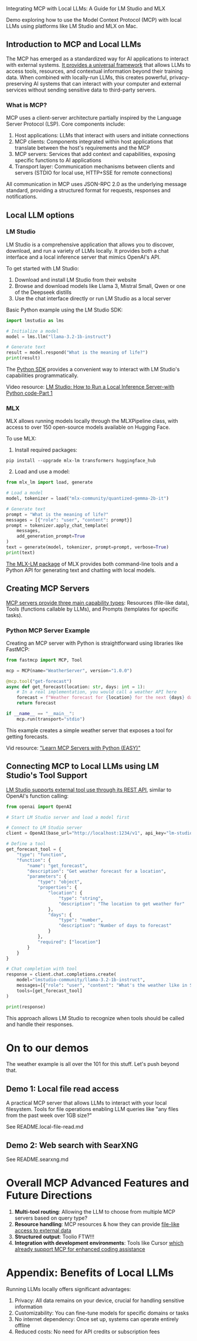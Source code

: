 Integrating MCP with Local LLMs: A Guide for LM Studio and MLX

Demo exploring how to use the Model Context Protocol (MCP) with local LLMs using platforms like LM Studio and MLX on Mac.

## Introduction to MCP and Local LLMs

The MCP has emerged as a standardized way for AI applications to interact with external systems. [It provides a universal framework](https://www.descope.com/learn/post/mcp) that allows LLMs to access tools, resources, and contextual information beyond their training data. When combined with locally-run LLMs, this creates powerful, privacy-preserving AI systems that can interact with your computer and external services without sending sensitive data to third-party servers.

### What is MCP?

MCP uses a client-server architecture partially inspired by the Language Server Protocol (LSP). Core components include:

1. Host applications: LLMs that interact with users and initiate connections
2. MCP clients: Components integrated within host applications that translate between the host's requirements and the MCP
3. MCP servers: Services that add context and capabilities, exposing specific functions to AI applications
4. Transport layer: Communication mechanisms between clients and servers (STDIO for local use, HTTP+SSE for remote connections)

All communication in MCP uses JSON-RPC 2.0 as the underlying message standard, providing a structured format for requests, responses and notifications.

## Local LLM options

### LM Studio

LM Studio is a comprehensive application that allows you to discover, download, and run a variety of LLMs locally. It provides both a chat interface and a local inference server that mimics OpenAI's API.

To get started with LM Studio:

1. Download and install LM Studio from their website
2. Browse and download models like Llama 3, Mistral Small, Qwen or one of the Deepseek distills
3. Use the chat interface directly or run LM Studio as a local server

Basic Python example using the LM Studio SDK:

```python
import lmstudio as lms

# Initialize a model
model = lms.llm("llama-3.2-1b-instruct")

# Generate text
result = model.respond("What is the meaning of life?")
print(result)
```

The [Python SDK](https://lmstudio.ai/docs/python) provides a convenient way to interact with LM Studio's capabilities programmatically.

Video resource: [LM Studio: How to Run a Local Inference Server-with Python code-Part 1](https://www.youtube.com/watch?v=1LdrF0xKnjc)

### MLX

MLX allows running models locally through the MLXPipeline class, with access to over 150 open-source models available on Hugging Face.

To use MLX:

1. Install required packages:
```
pip install --upgrade mlx-lm transformers huggingface_hub
```

2. Load and use a model:
```python
from mlx_lm import load, generate

# Load a model
model, tokenizer = load("mlx-community/quantized-gemma-2b-it")

# Generate text
prompt = "What is the meaning of life?"
messages = [{"role": "user", "content": prompt}]
prompt = tokenizer.apply_chat_template(
    messages, 
    add_generation_prompt=True
)
text = generate(model, tokenizer, prompt=prompt, verbose=True)
print(text)
```

[The MLX-LM package](https://github.com/ml-explore/mlx-lm) of MLX provides both command-line tools and a Python API for generating text and chatting with local models.

## Creating MCP Servers

[MCP servers provide three main capability types](https://modelcontextprotocol.io/quickstart/server): Resources (file-like data), Tools (functions callable by LLMs), and Prompts (templates for specific tasks).

### Python MCP Server Example

Creating an MCP server with Python is straightforward using libraries like FastMCP:

```python
from fastmcp import MCP, Tool

mcp = MCP(name="WeatherServer", version="1.0.0")

@mcp.tool("get-forecast")
async def get_forecast(location: str, days: int = 1):
    # In a real implementation, you would call a weather API here
    forecast = f"Weather forecast for {location} for the next {days} day(s): Sunny, 75°F"
    return forecast

if __name__ == "__main__":
    mcp.run(transport="stdio")
```

This example creates a simple weather server that exposes a tool for getting forecasts.

Vid resource: ["Learn MCP Servers with Python (EASY)"](https://www.youtube.com/watch?v=Ek8JHgZtmcI)

## Connecting MCP to Local LLMs using LM Studio's Tool Support

[LM Studio supports external tool use through its REST API](https://lmstudio.ai/docs/app/api/tools), similar to OpenAI's function calling:

```python
from openai import OpenAI

# Start LM Studio server and load a model first

# Connect to LM Studio server
client = OpenAI(base_url="http://localhost:1234/v1", api_key="lm-studio")

# Define a tool
get_forecast_tool = {
    "type": "function",
    "function": {
        "name": "get_forecast",
        "description": "Get weather forecast for a location",
        "parameters": {
            "type": "object",
            "properties": {
                "location": {
                    "type": "string",
                    "description": "The location to get weather for"
                },
                "days": {
                    "type": "number",
                    "description": "Number of days to forecast"
                }
            },
            "required": ["location"]
        }
    }
}

# Chat completion with tool
response = client.chat.completions.create(
    model="lmstudio-community/llama-3.2-1b-instruct",
    messages=[{"role": "user", "content": "What's the weather like in San Francisco?"}],
    tools=[get_forecast_tool]
)

print(response)
```

This approach allows LM Studio to recognize when tools should be called and handle their responses.

# On to our demos

The weather example is all over the 101 for this stuff. Let's push beyond that.

## Demo 1: Local file read access

A practical MCP server that allows LLMs to interact with your local filesystem. Tools for file operations enabling LLM queries like "any files from the past week over 1GB size?"

See README.local-file-read.md

## Demo 2: Web search with SearXNG

See README.searxng.md

# Overall MCP Advanced Features and Future Directions

1. **Multi-tool routing**: Allowing the LLM to choose from multiple MCP servers based on query type?
2. **Resource handling**: MCP resources & how they can provide [file-like access to external data](https://modelcontextprotocol.io/quickstart/server)
3. **Structured output**: Toolio FTW!!!
4. **Integration with development environments**: Tools like Cursor [which already support MCP for enhanced coding assistance](https://www.perplexity.ai/search/i-want-to-do-a-quick-talk-demo-Te_ARjZvQhqf67gi8gTL5w)

# Appendix: Benefits of Local LLMs

Running LLMs locally offers significant advantages:

1. Privacy: All data remains on your device, crucial for handling sensitive information
2. Customizability: You can fine-tune models for specific domains or tasks
3. No internet dependency: Once set up, systems can operate entirely offline
4. Reduced costs: No need for API credits or subscription fees
